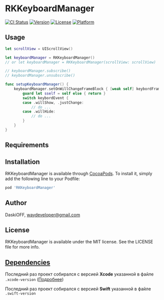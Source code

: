 # RKKeyboardManager

[![CI Status](https://img.shields.io/travis/DaskiOFF/RKKeyboardManager.svg?style=flat)](https://travis-ci.org/DaskiOFF/RKKeyboardManager)
[![Version](https://img.shields.io/cocoapods/v/RKKeyboardManager.svg?style=flat)](https://cocoapods.org/pods/RKKeyboardManager)
[![License](https://img.shields.io/cocoapods/l/RKKeyboardManager.svg?style=flat)](https://cocoapods.org/pods/RKKeyboardManager)
[![Platform](https://img.shields.io/cocoapods/p/RKKeyboardManager.svg?style=flat)](https://cocoapods.org/pods/RKKeyboardManager)

## Usage

```swift
let scrollView = UIScrollView()

let keyboardManager = RKKeyboardManager()
// or let keyboardManager = RKKeyboardManager(scrollView: scrollView)

// keyboardManager.subscribe()
// keyboardManager.unsubscribe()

func setupKeyboardManager() {
    keyboardManager.setOnWillChangeFrameBlock { [weak self] keybordFrame, keybordEvent in
        guard let sself = self else { return }
        switch keybordEvent {
        case .willShow, .justChange:
            // do ...
        case .willHide:
            // do ...
        }
    }
}
```

## Requirements

## Installation

RKKeyboardManager is available through [CocoaPods](https://cocoapods.org). To install
it, simply add the following line to your Podfile:

```ruby
pod 'RKKeyboardManager'
```

## Author

DaskiOFF, waydeveloper@gmail.com

## License

RKKeyboardManager is available under the MIT license. See the LICENSE file for more info.

## [Dependencies](https://ios-factor.com/dependencies)
Последний раз проект собирался с версией **Xcode** указанной в файле ```.xcode-version``` ([Подробнее](https://github.com/fastlane/ci/blob/master/docs/xcode-version.md))

Последний раз проект собирался с версией **Swift** указанной в файле ```.swift-version```
